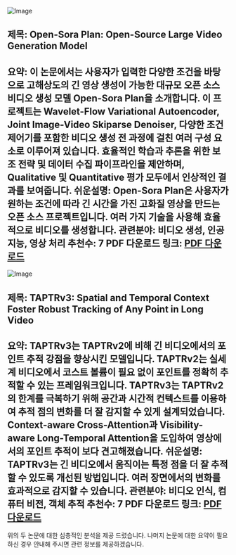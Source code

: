 ![Image](https://cdn-thumbnails.huggingface.co/social-thumbnails/papers/2412.00131.png)
## 제목: Open-Sora Plan: Open-Source Large Video Generation Model
**요약**: 이 논문에서는 사용자가 입력한 다양한 조건을 바탕으로 고해상도의 긴 영상 생성이 가능한 대규모 오픈 소스 비디오 생성 모델 Open-Sora Plan을 소개합니다. 이 프로젝트는 Wavelet-Flow Variational Autoencoder, Joint Image-Video Skiparse Denoiser, 다양한 조건 제어기를 포함한 비디오 생성 전 과정에 걸친 여러 구성 요소로 이루어져 있습니다. 효율적인 학습과 추론을 위한 보조 전략 및 데이터 수집 파이프라인을 제안하며, Qualitative 및 Quantitative 평가 모두에서 인상적인 결과를 보여줍니다.
**쉬운설명**: Open-Sora Plan은 사용자가 원하는 조건에 따라 긴 시간을 가진 고화질 영상을 만드는 오픈 소스 프로젝트입니다. 여러 가지 기술을 사용해 효율적으로 비디오를 생성합니다.
**관련분야**: 비디오 생성, 인공지능, 영상 처리
**추천수**: 7
**PDF 다운로드 링크**: [PDF 다운로드](https://arxiv.org/pdf/2412.00131)
---

![Image](/avatars/8d8a410900562fe9ce0b5bbd4ae6c55a.svg)
## 제목: TAPTRv3: Spatial and Temporal Context Foster Robust Tracking of Any Point in Long Video
**요약**: TAPTRv3는 TAPTRv2에 비해 긴 비디오에서의 포인트 추적 강점을 향상시킨 모델입니다. TAPTRv2는 실세계 비디오에서 코스트 볼륨이 필요 없이 포인트를 정확히 추적할 수 있는 프레임워크입니다. TAPTRv3는 TAPTRv2의 한계를 극복하기 위해 공간과 시간적 컨텍스트를 이용하여 추적 점의 변화를 더 잘 감지할 수 있게 설계되었습니다. Context-aware Cross-Attention과 Visibility-aware Long-Temporal Attention을 도입하여 영상에서의 포인트 추적이 보다 견고해졌습니다.
**쉬운설명**: TAPTRv3는 긴 비디오에서 움직이는 특정 점을 더 잘 추적할 수 있도록 개선된 방법입니다. 여러 장면에서의 변화를 효과적으로 감지할 수 있습니다.
**관련분야**: 비디오 인식, 컴퓨터 비전, 객체 추적
**추천수**: 7
**PDF 다운로드 링크**: [PDF 다운로드](https://arxiv.org/pdf/2411.18671)
---

위의 두 논문에 대한 심층적인 분석을 제공 드렸습니다. 나머지 논문에 대한 요약이 필요하신 경우 안내해 주시면 관련 정보를 제공하겠습니다.